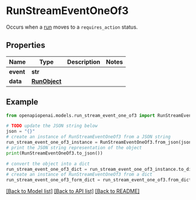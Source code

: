# RunStreamEventOneOf3

Occurs when a [run](/docs/api-reference/runs/object) moves to a `requires_action` status.

## Properties

Name | Type | Description | Notes
------------ | ------------- | ------------- | -------------
**event** | **str** |  | 
**data** | [**RunObject**](RunObject.md) |  | 

## Example

```python
from openapiopenai.models.run_stream_event_one_of3 import RunStreamEventOneOf3

# TODO update the JSON string below
json = "{}"
# create an instance of RunStreamEventOneOf3 from a JSON string
run_stream_event_one_of3_instance = RunStreamEventOneOf3.from_json(json)
# print the JSON string representation of the object
print(RunStreamEventOneOf3.to_json())

# convert the object into a dict
run_stream_event_one_of3_dict = run_stream_event_one_of3_instance.to_dict()
# create an instance of RunStreamEventOneOf3 from a dict
run_stream_event_one_of3_form_dict = run_stream_event_one_of3.from_dict(run_stream_event_one_of3_dict)
```
[[Back to Model list]](../README.md#documentation-for-models) [[Back to API list]](../README.md#documentation-for-api-endpoints) [[Back to README]](../README.md)


